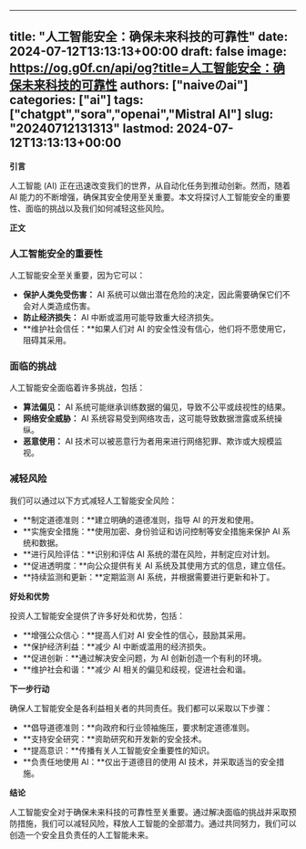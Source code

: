
---
title: "人工智能安全：确保未来科技的可靠性"
date: 2024-07-12T13:13:13+00:00
draft: false
image: https://og.g0f.cn/api/og?title=人工智能安全：确保未来科技的可靠性
authors: ["naiveのai"]
categories: ["ai"]
tags: ["chatgpt","sora","openai","Mistral AI"]
slug: "20240712131313"
lastmod: 2024-07-12T13:13:13+00:00
---
**引言**

人工智能 (AI) 正在迅速改变我们的世界，从自动化任务到推动创新。然而，随着 AI 能力的不断增强，确保其安全使用至关重要。本文将探讨人工智能安全的重要性、面临的挑战以及我们如何减轻这些风险。

**正文**

### 人工智能安全的重要性

人工智能安全至关重要，因为它可以：

* **保护人类免受伤害：** AI 系统可以做出潜在危险的决定，因此需要确保它们不会对人类造成伤害。
* **防止经济损失：** AI 中断或滥用可能导致重大经济损失。
* **维护社会信任：**如果人们对 AI 的安全性没有信心，他们将不愿使用它，阻碍其采用。

### 面临的挑战

人工智能安全面临着许多挑战，包括：

* **算法偏见：** AI 系统可能继承训练数据的偏见，导致不公平或歧视性的结果。
* **网络安全威胁：** AI 系统容易受到网络攻击，这可能导致数据泄露或系统操纵。
* **恶意使用：** AI 技术可以被恶意行为者用来进行网络犯罪、欺诈或大规模监视。

### 减轻风险

我们可以通过以下方式减轻人工智能安全风险：

* **制定道德准则：**建立明确的道德准则，指导 AI 的开发和使用。
* **实施安全措施：**使用加密、身份验证和访问控制等安全措施来保护 AI 系统和数据。
* **进行风险评估：**识别和评估 AI 系统的潜在风险，并制定应对计划。
* **促进透明度：**向公众提供有关 AI 系统及其使用方式的信息，建立信任。
* **持续监测和更新：**定期监测 AI 系统，并根据需要进行更新和补丁。

**好处和优势**

投资人工智能安全提供了许多好处和优势，包括：

* **增强公众信心：**提高人们对 AI 安全性的信心，鼓励其采用。
* **保护经济利益：**减少 AI 中断或滥用的经济损失。
* **促进创新：**通过解决安全问题，为 AI 创新创造一个有利的环境。
* **维护社会和谐：**减少 AI 相关的偏见和歧视，促进社会和谐。

**下一步行动**

确保人工智能安全是各利益相关者的共同责任。我们都可以采取以下步骤：

* **倡导道德准则：**向政府和行业领袖施压，要求制定道德准则。
* **支持安全研究：**资助研究和开发新的安全技术。
* **提高意识：**传播有关人工智能安全重要性的知识。
* **负责任地使用 AI：**仅出于道德目的使用 AI 技术，并采取适当的安全措施。

**结论**

人工智能安全对于确保未来科技的可靠性至关重要。通过解决面临的挑战并采取预防措施，我们可以减轻风险，释放人工智能的全部潜力。通过共同努力，我们可以创造一个安全且负责任的人工智能未来。